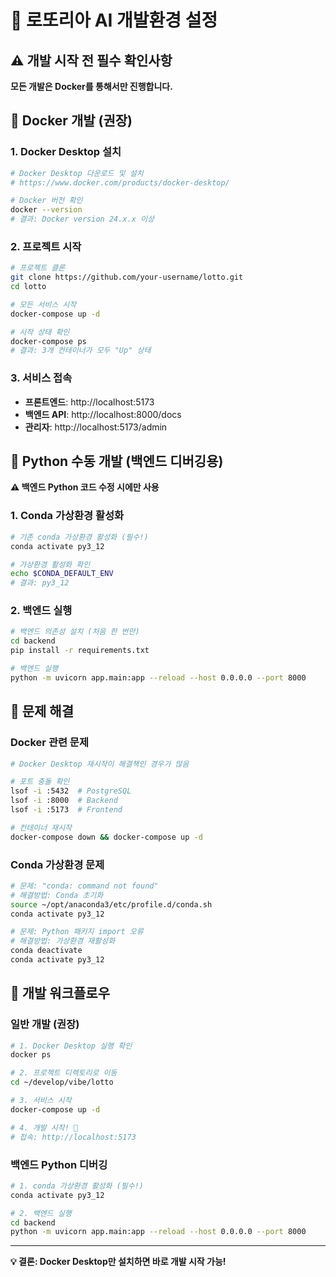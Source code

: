 # 🚀 로또리아 AI 개발환경 설정

## ⚠️ 개발 시작 전 필수 확인사항

**모든 개발은 Docker를 통해서만 진행합니다.**

## 🐳 Docker 개발 (권장)

### 1. Docker Desktop 설치
```bash
# Docker Desktop 다운로드 및 설치
# https://www.docker.com/products/docker-desktop/

# Docker 버전 확인
docker --version
# 결과: Docker version 24.x.x 이상
```

### 2. 프로젝트 시작
```bash
# 프로젝트 클론
git clone https://github.com/your-username/lotto.git
cd lotto

# 모든 서비스 시작
docker-compose up -d

# 시작 상태 확인
docker-compose ps
# 결과: 3개 컨테이너가 모두 "Up" 상태
```

### 3. 서비스 접속
- **프론트엔드**: http://localhost:5173
- **백엔드 API**: http://localhost:8000/docs
- **관리자**: http://localhost:5173/admin

## 🐍 Python 수동 개발 (백엔드 디버깅용)

**⚠️ 백엔드 Python 코드 수정 시에만 사용**

### 1. Conda 가상환경 활성화
```bash
# 기존 conda 가상환경 활성화 (필수!)
conda activate py3_12

# 가상환경 활성화 확인
echo $CONDA_DEFAULT_ENV
# 결과: py3_12
```

### 2. 백엔드 실행
```bash
# 백엔드 의존성 설치 (처음 한 번만)
cd backend
pip install -r requirements.txt

# 백엔드 실행
python -m uvicorn app.main:app --reload --host 0.0.0.0 --port 8000
```

## 🚨 문제 해결

### Docker 관련 문제
```bash
# Docker Desktop 재시작이 해결책인 경우가 많음

# 포트 충돌 확인
lsof -i :5432  # PostgreSQL
lsof -i :8000  # Backend
lsof -i :5173  # Frontend

# 컨테이너 재시작
docker-compose down && docker-compose up -d
```

### Conda 가상환경 문제
```bash
# 문제: "conda: command not found"
# 해결방법: Conda 초기화
source ~/opt/anaconda3/etc/profile.d/conda.sh
conda activate py3_12

# 문제: Python 패키지 import 오류
# 해결방법: 가상환경 재활성화
conda deactivate
conda activate py3_12
```

## 📝 개발 워크플로우

### 일반 개발 (권장)
```bash
# 1. Docker Desktop 실행 확인
docker ps

# 2. 프로젝트 디렉토리로 이동
cd ~/develop/vibe/lotto

# 3. 서비스 시작
docker-compose up -d

# 4. 개발 시작! 🚀
# 접속: http://localhost:5173
```

### 백엔드 Python 디버깅
```bash
# 1. conda 가상환경 활성화 (필수!)
conda activate py3_12

# 2. 백엔드 실행
cd backend
python -m uvicorn app.main:app --reload --host 0.0.0.0 --port 8000
```

---

**💡 결론: Docker Desktop만 설치하면 바로 개발 시작 가능!**